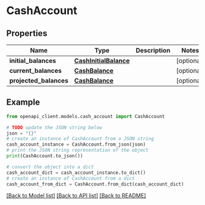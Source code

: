 # CashAccount


## Properties

Name | Type | Description | Notes
------------ | ------------- | ------------- | -------------
**initial_balances** | [**CashInitialBalance**](CashInitialBalance.md) |  | [optional] 
**current_balances** | [**CashBalance**](CashBalance.md) |  | [optional] 
**projected_balances** | [**CashBalance**](CashBalance.md) |  | [optional] 

## Example

```python
from openapi_client.models.cash_account import CashAccount

# TODO update the JSON string below
json = "{}"
# create an instance of CashAccount from a JSON string
cash_account_instance = CashAccount.from_json(json)
# print the JSON string representation of the object
print(CashAccount.to_json())

# convert the object into a dict
cash_account_dict = cash_account_instance.to_dict()
# create an instance of CashAccount from a dict
cash_account_from_dict = CashAccount.from_dict(cash_account_dict)
```
[[Back to Model list]](../README.md#documentation-for-models) [[Back to API list]](../README.md#documentation-for-api-endpoints) [[Back to README]](../README.md)


